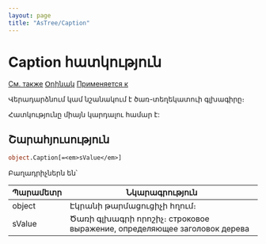 ```yaml
---
layout: page
title: "AsTree/Caption"
---
```

# Caption հատկություն

[См. также](../Astree.html) [Օրինակ](../../Examples/E_AsTree.html) [Применяется к](../Astree.md)

Վերադարձնում կամ նշանակում է ծառ-տեղեկատուի գլխագիրը։

Հատկությունը միայն կարդալու համար է:

## Շարահյուսություն

``` vb
object.Caption[=<em>sValue</em>]
```

Բաղադրիչներն են՝ 


| Պարամետր | Նկարագրություն |
|--|--|
| object | Էկրանի թարմացուցիչի հղում։ |
| sValue | Ծառի գլխագրի որոշիչ։ строковое выражение, определяющее заголовок дерева |

